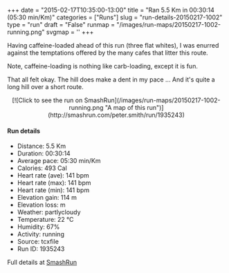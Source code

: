 +++
date = "2015-02-17T10:35:00-13:00"
title = "Ran 5.5 Km in 00:30:14 (05:30 min/Km)"
categories = ["Runs"]
slug = "run-details-20150217-1002"
type = "run"
draft = "False"
runmap = "/images/run-maps/20150217-1002-running.png"
svgmap = '<polyline points="37 22, 37 29, 40 33, 61 12, 77 18, 97 50, 100 53, 99 62, 96 68, 89 76, 75 88, 58 86, 40 81, 34 65, 17 62, 17 61, 0 51, 0 51, 34 18, 35 18, 36 20">'
+++

Having caffeine-loaded ahead of this run (three flat whites), I was enurred against the temptations offered by the many cafes that litter this route. 

Note, caffeine-loading is nothing like carb-loading, except it is fun. 

That all felt okay. The hill does make a dent in my pace ... And it's quite a long hill over a short route. 



<!--more-->

<center>
[![Click to see the run on SmashRun](/images/run-maps/20150217-1002-running.png "A map of this run")](http://smashrun.com/peter.smith/run/1935243)
</center>

#### Run details

* Distance: 5.5 Km
* Duration: 00:30:14
* Average pace: 05:30 min/Km
* Calories: 493 Cal
* Heart rate (ave): 141 bpm
* Heart rate (max): 141 bpm
* Heart rate (min): 141 bpm
* Elevation gain: 114 m
* Elevation loss:  m
* Weather: partlycloudy
* Temperature: 22 &deg;C
* Humidity: 67%
* Activity: running
* Source: tcxfile
* Run ID: 1935243

Full details at [SmashRun](http://smashrun.com/peter.smith/run/1935243)